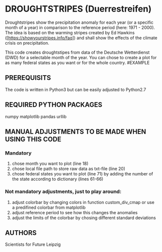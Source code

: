 # DROUGHTSTRIPES (Duerrestreifen)

Droughtstripes show the precipitation anomaly for each year (or a specific month of a year) in comparison to the reference period (here: 1971 - 2000). The idea is based on the warming stripes created by Ed Hawkins ([https://showyourstripes.info/faq]) and shall show the effects of the climate crisis on precipitation.

This code creates droughtstipes from data of the Deutsche Wetterdienst (DWD) for a selectable month of the year. You can chose to create a plot for as many federal states as you want or for the whole country.
#EXAMPLE


## PREREQUISITS
The code is written in Python3 but can be easily adjusted to Python2.7

## REQUIRED PYTHON PACKAGES
numpy
matplotlib
pandas
urllib


## MANUAL ADJUSTMENTS TO BE MADE WHEN USING THIS CODE
### Mandatory
1. chose month you want to plot (line 18)
2. chose local file path to store raw data as txt-file (line 20)
3. chose federal states you want to plot (line 71) by adding the number of the state according to dictionary (lines 61-66)

### Not mandatory adjustments, just to play around:
1. adjust colorbar by changing colors in function custom_div_cmap or use a predifined colorbar from matplotlib
2. adjust reference period to see how this changes the anomalies
3. adjust the limits of the colorbar by chosing different standard deviations


## AUTHORS
Scientists for Future Leipzig
